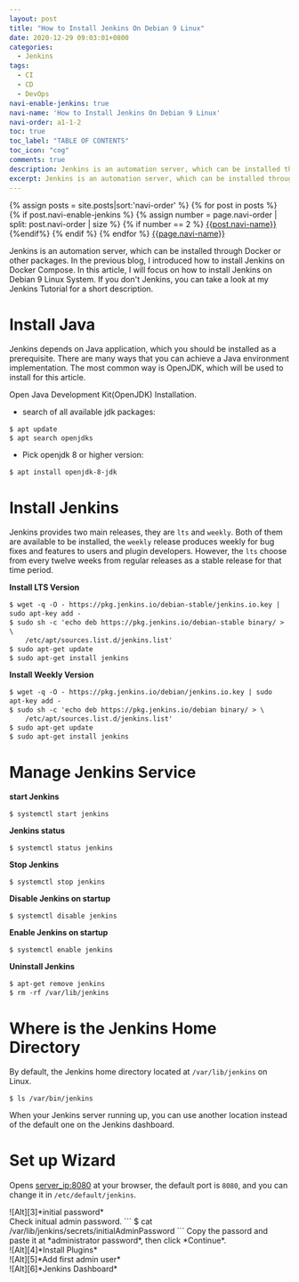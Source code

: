 ```yaml
---
layout: post
title: "How to Install Jenkins On Debian 9 Linux"
date: 2020-12-29 09:03:01+0800
categories:
  - Jenkins
tags:
  - CI
  - CD
  - DevOps
navi-enable-jenkins: true
navi-name: 'How to Install Jenkins On Debian 9 Linux'
navi-order: a1-1-2
toc: true
toc_label: "TABLE OF CONTENTS"
toc_icon: "cog"
comments: true
description: Jenkins is an automation server, which can be installed through Docker or other packages. In the previous blog, I introduced how to install Jenkins on Docker Compose. In this article, I will focus on how to install Jenkins on Debian 9 Linux System. If you don't Jenkins, you can take a look at my Jenkins Tutorial for a short description.
excerpt: Jenkins is an automation server, which can be installed through Docker or other packages. In the previous blog, I introduced how to install Jenkins on Docker Compose. In this article, I will focus on how to install Jenkins on Debian 9 Linux System. If you don't Jenkins, you can take a look at my Jenkins Tutorial for a short description.
---
```

<!--navigation bar-->
<div class='navi-link-container'>
  {% assign posts = site.posts|sort:'navi-order' %}
  {% for post in posts %}
    {% if post.navi-enable-jenkins %}
        {% assign number = page.navi-order | split: post.navi-order | size %}
        {% if number == 2 %}
            <a href="{{ site.baseurl }}{{ post.url }}" class='navi-link'>{{post.navi-name}}</a>
        {%endif%}
    {% endif %}
  {% endfor %}
<a class='navi-link' href="">{{page.navi-name}}</a>
</div>
<!--navigation bar-->

Jenkins is an automation server, which can be installed through Docker or other packages. In the previous blog, I introduced how to install Jenkins on Docker Compose. In this article, I will focus on how to install Jenkins on Debian 9 Linux System. If you don't Jenkins, you can take a look at my Jenkins Tutorial for a short description.

# Install Java
Jenkins depends on Java application, which you should be installed as a prerequisite. There are many ways that you can achieve a Java environment implementation. The most common way is OpenJDK, which will be used to install for this article.

Open Java Development Kit(OpenJDK) Installation.

* search of all available jdk packages:
```
$ apt update
$ apt search openjdks
```

* Pick openjdk 8 or higher version:
```
$ apt install openjdk-8-jdk
```

# Install Jenkins
Jenkins provides two main releases, they are `lts` and `weekly`. Both of them are available to be installed, the `weekly` release produces weekly for bug fixes and features to users and plugin developers. However, the `lts` choose from every twelve weeks from regular releases as a stable release for that time period. 

**Install LTS Version**
```
$ wget -q -O - https://pkg.jenkins.io/debian-stable/jenkins.io.key | sudo apt-key add -
$ sudo sh -c 'echo deb https://pkg.jenkins.io/debian-stable binary/ > \
    /etc/apt/sources.list.d/jenkins.list'
$ sudo apt-get update
$ sudo apt-get install jenkins
```

**Install Weekly Version**
```
$ wget -q -O - https://pkg.jenkins.io/debian/jenkins.io.key | sudo apt-key add -
$ sudo sh -c 'echo deb https://pkg.jenkins.io/debian binary/ > \
    /etc/apt/sources.list.d/jenkins.list'
$ sudo apt-get update
$ sudo apt-get install jenkins
```

# Manage Jenkins Service

**start Jenkins**
```
$ systemctl start jenkins
```

**Jenkins status**
```
$ systemctl status jenkins
```

**Stop Jenkins**
```
$ systemctl stop jenkins
```

**Disable Jenkins on startup**
```
$ systemctl disable jenkins
```

**Enable Jenkins on startup**
```
$ systemctl enable jenkins
```

**Uninstall Jenkins**
```
$ apt-get remove jenkins
$ rm -rf /var/lib/jenkins
```

# Where is the Jenkins Home Directory
By default, the Jenkins home directory located at `/var/lib/jenkins` on Linux. 
```
$ ls /var/bin/jenkins
```
When your Jenkins server running up, you can use another location instead of the default one on the Jenkins dashboard.

# Set up Wizard
Opens [server_ip:8080][2] at your browser, the default port is `8080`, and you can change it in `/etc/default/jenkins`.

<div class="imgcenter" markdown="1">
![Alt][3]*initial password*
</div>
Check initual admin password.
```
$ cat /var/lib/jenkins/secrets/initialAdminPassword
```
Copy the passord and paste it at *administrator password*, then click *Continue*.

<div class="imgcenter" markdown="1">
![Alt][4]*Install Plugins*
</div>

<div class="imgcenter" markdown="1">
![Alt][5]*Add first admin user*
</div>

<div class="imgcenter" markdown="1">
![Alt][6]*Jenkins Dashboard*
</div>

[2]: http://server_ip:8080
[3]: /public/img/2020-12-29-how-to-install-jenkins-on-debian-9-a.png
[4]: /public/img/2020-12-29-how-to-install-jenkins-on-debian-9-b.png
[5]: /public/img/2020-12-29-how-to-install-jenkins-on-debian-9-c.png
[6]: /public/img/2020-12-29-how-to-install-jenkins-on-debian-9-d.png
